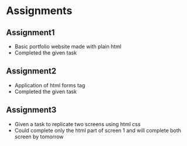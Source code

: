
# Assignments

## Assignment1
- Basic portfolio website made with plain html
-  Completed the given task 

## Assignment2 
- Application of html forms tag 
- Completed the given task

## Assignment3
- Given a task to replicate two screens using html css
- Could complete only the html part of screen 1 and will complete both screen by tomorrow

